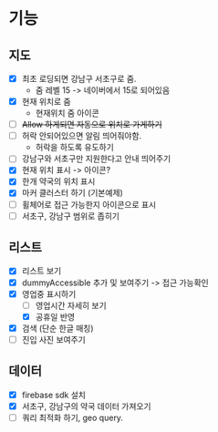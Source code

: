 # 기능

## 지도

- [x] 최초 로딩되면 강남구 서초구로 줌.
  - 줌 레벨 15 -> 네이버에서 15로 되어있음
- [x] 현재 위치로 줌
  - 현재위치 줌 아이콘
- [ ] ~~Allow 하게되면 자동으로 위치로 가게하기~~
- [ ] 허락 안되어있으면 알림 띄어줘야함.
  - 허락을 하도록 유도하기
- [ ] 강남구와 서초구만 지원한다고 안내 띄어주기
- [x] 현재 위치 표시 -> 아이콘?
- [x] 한개 약국의 위치 표시
- [x] 마커 클러스터 하기 (기본예제)
- [ ] 휠체어로 접근 가능한지 아이콘으로 표시
- [ ] 서초구, 강남구 범위로 좁히기

## 리스트

- [x] 리스트 보기
- [x] dummyAccessible 추가 및 보여주기 -> 접근 가능확인
- [x] 영업중 표시하기
  - [ ] 영업시간 자세히 보기
  - [x] 공휴일 반영
- [x] 검색 (단순 한글 매칭)
- [ ] 진입 사진 보여주기

## 데이터

- [x] firebase sdk 설치
- [x] 서초구, 강남구의 약국 데이터 가져오기
- [ ] 쿼리 최적화 하기, geo query.
